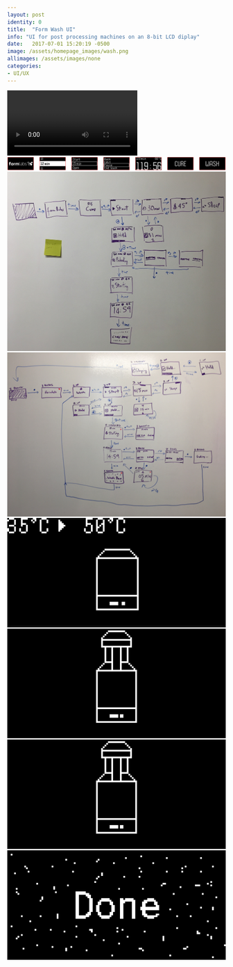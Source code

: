 ```yaml
---
layout: post
identity: 0
title:  "Form Wash UI"
info: "UI for post processing machines on an 8-bit LCD diplay"
date:   2017-07-01 15:20:19 -0500
image: /assets/homepage_images/wash.png
allimages: /assets/images/none
categories:
- UI/UX
---
```



<!-- <iframe src="https://player.vimeo.com/video/119343592#t=14s?autoplay=1&loop=1&autopause=0" width="100%" height="800px" frameborder="0" webkitallowfullscreen mozallowfullscreen allowfullscreen></iframe> -->



<div>
  <video autoPlay loop>
    <source src="/assets/video/wash/wash.mp4" type="video/mp4"/>
  </video>
</div>

<img class="post-images" src="/assets/images/wash-cure/samples.png">

<img class="post-images-small" src="/assets/images/wash-cure/flow.jpg">
<img class="post-images-small" src="/assets/images/wash-cure/flow2.jpg">

<img class="post-images-small" src="/assets/images/wash-cure/preheating.gif">
<img class="post-images-small" src="/assets/images/wash-cure/lowering.gif">
<img class="post-images-small" src="/assets/images/wash-cure/undo.gif">
<img class="post-images-small" src="/assets/images/wash-cure/done.gif">





